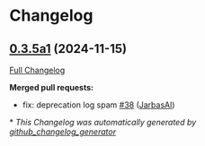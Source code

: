 # Changelog

## [0.3.5a1](https://github.com/OpenVoiceOS/skill-ovos-naptime/tree/0.3.5a1) (2024-11-15)

[Full Changelog](https://github.com/OpenVoiceOS/skill-ovos-naptime/compare/0.3.4...0.3.5a1)

**Merged pull requests:**

- fix: deprecation log spam [\#38](https://github.com/OpenVoiceOS/skill-ovos-naptime/pull/38) ([JarbasAl](https://github.com/JarbasAl))



\* *This Changelog was automatically generated by [github_changelog_generator](https://github.com/github-changelog-generator/github-changelog-generator)*
